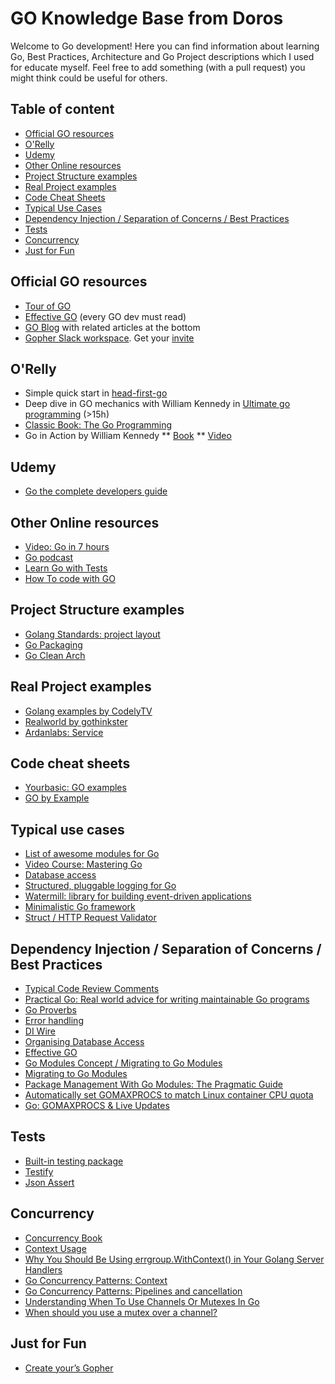 # GO Knowledge Base from Doros
Welcome to Go development! Here you can find information about learning Go, Best Practices, Architecture 
and Go Project descriptions which I used for educate myself. 
Feel free to add something (with a pull request) you might think could be useful for others.

## Table of content
- [Official GO resources](#official-go-resources)
- [O'Relly](#orelly)
- [Udemy](#udemy)
- [Other Online resources](#other-online-resources)
- [Project Structure examples](#project-structure-examples)
- [Real Project examples](#real-project-examples)
- [Code Cheat Sheets](#code-cheat-sheets)
- [Typical Use Cases](#typical-use-cases)
- [Dependency Injection / Separation of Concerns / Best Practices](#dependency-injection--separation-of-concerns--best-practices)
- [Tests](#tests)
- [Concurrency](#concurrency)
- [Just for Fun](#just-for-fun)

## Official GO resources
* [Tour of GO](https://tour.golang.org/welcome/1)
* [Effective GO](https://golang.org/doc/effective_go.html) (every GO dev must read)
* [GO Blog](https://blog.golang.org) with related articles at the bottom
* [Gopher Slack workspace](https://blog.gopheracademy.com/gophers-slack-community/). 
  Get your [invite](https://invite.slack.golangbridge.org/)

## O'Relly
* Simple quick start in [head-first-go](https://learning.oreilly.com/library/view/head-first-go/9781491969540/)
* Deep dive in GO mechanics with William Kennedy in [Ultimate go programming](https://learning.oreilly.com/videos/ultimate-go-programming/9780135261651/9780135261651-UGP2_00_00_00) (>15h)
* [Classic Book: The Go Programming](https://learning.oreilly.com/library/view/the-go-programming/9780134190570/)
* Go in Action by William Kennedy
** [Book](https://learning.oreilly.com/library/view/go-in-action/9781617291784/)
** [Video](https://learning.oreilly.com/videos/-/9781617291784VE/continue)

## Udemy
* [Go the complete developers guide](https://rakuten.udemy.com/course/go-the-complete-developers-guide/learn/)

## Other Online resources
* [Video: Go in 7 hours](https://www.youtube.com/watch?v=YS4e4q9oBaU)
* [Go podcast](https://open.spotify.com/show/2cKdcxETn7jDp7uJCwqmSE?si=w292ZzaHTZuAiXe_qdFylw)
* [Learn Go with Tests](https://quii.gitbook.io/learn-go-with-tests/)
* [How To code with GO](https://assets.digitalocean.com/books/how-to-code-in-go.pdf)

## Project Structure examples
* [Golang Standards: project layout](https://github.com/golang-standards/project-layout)
* [Go Packaging](https://github.com/ardanlabs/gotraining/tree/master/topics/go/design/packaging)
* [Go Clean Arch](https://github.com/bxcodec/go-clean-arch)

## Real Project examples
* [Golang examples by CodelyTV](https://github.com/CodelyTV/golang-examples)
* [Realworld by gothinkster](https://github.com/gothinkster/realworld)
* [Ardanlabs: Service](https://github.com/ardanlabs/service)

## Code cheat sheets
* [Yourbasic: GO examples](https://yourbasic.org/golang/)
* [GO by Example](https://gobyexample.com/)

## Typical use cases
* [List of awesome modules for Go](https://awesome-go.com/)
* [Video Course: Mastering Go](https://learning.oreilly.com/videos/mastering-go-programming/9781786468239/9781786468239-video1_1)
* [Database access](http://go-database-sql.org/index.html)
* [Structured, pluggable logging for Go](https://github.com/sirupsen/logrus)
* [Watermill: library for building event-driven applications](https://watermill.io/)
* [Minimalistic Go framework](https://echo.labstack.com/guide)
* [Struct / HTTP Request Validator](https://github.com/go-playground/validator)

## Dependency Injection / Separation of Concerns / Best Practices
* [Typical Code Review Comments](https://github.com/golang/go/wiki/CodeReviewComments)
* [Practical Go: Real world advice for writing maintainable Go programs](https://dave.cheney.net/practical-go/presentations/qcon-china.html)
* [Go Proverbs](https://go-proverbs.github.io/)
* [Error handling](https://blog.golang.org/defer-panic-and-recover)
* [DI Wire](https://blog.drewolson.org/go-dependency-injection-with-wire)
* [Organising Database Access](https://www.alexedwards.net/blog/organising-database-access)
* [Effective GO](https://golang.org/doc/effective_go.html)
* [Go Modules Concept / Migrating to Go Modules](https://github.com/golang/go/wiki/Modules)
* [Migrating to Go Modules](https://blog.golang.org/migrating-to-go-modules)
* [Package Management With Go Modules: The Pragmatic Guide](https://medium.com/@adiach3nko/package-management-with-go-modules-the-pragmatic-guide-c831b4eaaf31)
* [Automatically set GOMAXPROCS to match Linux container CPU quota](https://github.com/uber-go/automaxprocs)
* [Go: GOMAXPROCS & Live Updates](https://medium.com/a-journey-with-go/go-gomaxprocs-live-updates-407ad08624e1)

## Tests
* [Built-in testing package](https://golang.org/pkg/testing/)
* [Testify](https://github.com/stretchr/testify)
* [Json Assert](http://github.com/kinbiko/jsonassert)

## Concurrency
* [Concurrency Book](https://learning.oreilly.com/library/view/concurrency-in-go/9781491941294/)
* [Context Usage](https://www.ardanlabs.com/blog/2019/09/context-package-semantics-in-go.html)
* [Why You Should Be Using errgroup.WithContext() in Your Golang Server Handlers](https://bionic.fullstory.com/why-you-should-be-using-errgroup-withcontext-in-golang-server-handlers/)
* [Go Concurrency Patterns: Context](https://blog.golang.org/context)
* [Go Concurrency Patterns: Pipelines and cancellation](https://blog.golang.org/pipelines)
* [Understanding When To Use Channels Or Mutexes In Go](https://www.acloudtree.com/understanding-when-to-use-channels-or-mutexes-in-go/)
* [When should you use a mutex over a channel?](https://stackoverflow.com/questions/47312029/when-should-you-use-a-mutex-over-a-channel)

## Just for Fun
* [Create your’s Gopher](https://gopherize.me/)
